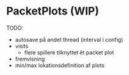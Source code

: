 # PacketPlots (WIP)

TODO:

-   autosave på andet thread (interval i config)
-   visits
    -   flere spillere tilknyttet èt packet plot
-   fremvisning
-   min/max lokationsdefinition af plots

